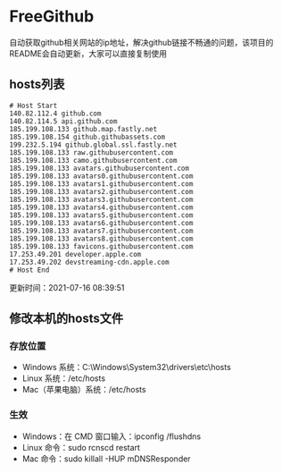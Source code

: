 # FreeGithub
自动获取github相关网站的ip地址，解决github链接不畅通的问题，该项目的README会自动更新，大家可以直接复制使用

## hosts列表
```base
# Host Start
140.82.112.4 github.com
140.82.114.5 api.github.com
185.199.108.133 github.map.fastly.net
185.199.108.154 github.githubassets.com
199.232.5.194 github.global.ssl.fastly.net
185.199.108.133 raw.githubusercontent.com
185.199.108.133 camo.githubusercontent.com
185.199.108.133 avatars.githubusercontent.com
185.199.108.133 avatars0.githubusercontent.com
185.199.108.133 avatars1.githubusercontent.com
185.199.108.133 avatars2.githubusercontent.com
185.199.108.133 avatars3.githubusercontent.com
185.199.108.133 avatars4.githubusercontent.com
185.199.108.133 avatars5.githubusercontent.com
185.199.108.133 avatars6.githubusercontent.com
185.199.108.133 avatars7.githubusercontent.com
185.199.108.133 avatars8.githubusercontent.com
185.199.108.133 favicons.githubusercontent.com
17.253.49.201 developer.apple.com
17.253.49.202 devstreaming-cdn.apple.com
# Host End
```

更新时间：2021-07-16 08:39:51

## 修改本机的hosts文件
### 存放位置
* Windows 系统：C:\Windows\System32\drivers\etc\hosts
* Linux 系统：/etc/hosts
* Mac（苹果电脑）系统：/etc/hosts

### 生效
* Windows：在 CMD 窗口输入：ipconfig /flushdns
* Linux 命令：sudo rcnscd restart
* Mac 命令：sudo killall -HUP mDNSResponder